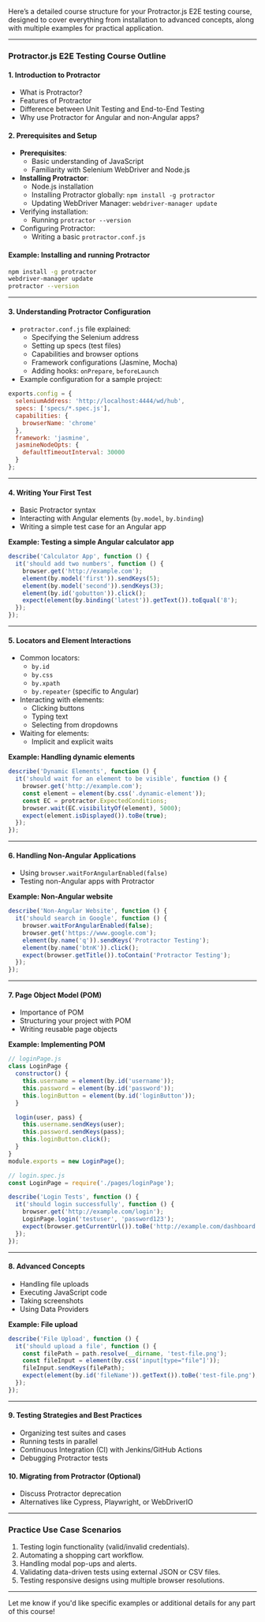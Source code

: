 Here’s a detailed course structure for your Protractor.js E2E testing course, designed to cover everything from installation to advanced concepts, along with multiple examples for practical application.

---

### **Protractor.js E2E Testing Course Outline**

#### **1. Introduction to Protractor**
   - What is Protractor?
   - Features of Protractor
   - Difference between Unit Testing and End-to-End Testing
   - Why use Protractor for Angular and non-Angular apps?

#### **2. Prerequisites and Setup**
   - **Prerequisites**:
     - Basic understanding of JavaScript
     - Familiarity with Selenium WebDriver and Node.js
   - **Installing Protractor**:
     - Node.js installation
     - Installing Protractor globally: `npm install -g protractor`
     - Updating WebDriver Manager: `webdriver-manager update`
   - Verifying installation:
     - Running `protractor --version`
   - Configuring Protractor:
     - Writing a basic `protractor.conf.js`

#### **Example: Installing and running Protractor**
```bash
npm install -g protractor
webdriver-manager update
protractor --version
```

---

#### **3. Understanding Protractor Configuration**
   - `protractor.conf.js` file explained:
     - Specifying the Selenium address
     - Setting up specs (test files)
     - Capabilities and browser options
     - Framework configurations (Jasmine, Mocha)
     - Adding hooks: `onPrepare`, `beforeLaunch`
   - Example configuration for a sample project:
```javascript
exports.config = {
  seleniumAddress: 'http://localhost:4444/wd/hub',
  specs: ['specs/*.spec.js'],
  capabilities: {
    browserName: 'chrome'
  },
  framework: 'jasmine',
  jasmineNodeOpts: {
    defaultTimeoutInterval: 30000
  }
};
```

---

#### **4. Writing Your First Test**
   - Basic Protractor syntax
   - Interacting with Angular elements (`by.model`, `by.binding`)
   - Writing a simple test case for an Angular app
   
   **Example: Testing a simple Angular calculator app**
```javascript
describe('Calculator App', function () {
  it('should add two numbers', function () {
    browser.get('http://example.com');
    element(by.model('first')).sendKeys(5);
    element(by.model('second')).sendKeys(3);
    element(by.id('gobutton')).click();
    expect(element(by.binding('latest')).getText()).toEqual('8');
  });
});
```

---

#### **5. Locators and Element Interactions**
   - Common locators:
     - `by.id`
     - `by.css`
     - `by.xpath`
     - `by.repeater` (specific to Angular)
   - Interacting with elements:
     - Clicking buttons
     - Typing text
     - Selecting from dropdowns
   - Waiting for elements:
     - Implicit and explicit waits
   
   **Example: Handling dynamic elements**
```javascript
describe('Dynamic Elements', function () {
  it('should wait for an element to be visible', function () {
    browser.get('http://example.com');
    const element = element(by.css('.dynamic-element'));
    const EC = protractor.ExpectedConditions;
    browser.wait(EC.visibilityOf(element), 5000);
    expect(element.isDisplayed()).toBe(true);
  });
});
```

---

#### **6. Handling Non-Angular Applications**
   - Using `browser.waitForAngularEnabled(false)`
   - Testing non-Angular apps with Protractor
   
   **Example: Non-Angular website**
```javascript
describe('Non-Angular Website', function () {
  it('should search in Google', function () {
    browser.waitForAngularEnabled(false);
    browser.get('https://www.google.com');
    element(by.name('q')).sendKeys('Protractor Testing');
    element(by.name('btnK')).click();
    expect(browser.getTitle()).toContain('Protractor Testing');
  });
});
```

---

#### **7. Page Object Model (POM)**
   - Importance of POM
   - Structuring your project with POM
   - Writing reusable page objects
   
   **Example: Implementing POM**
```javascript
// loginPage.js
class LoginPage {
  constructor() {
    this.username = element(by.id('username'));
    this.password = element(by.id('password'));
    this.loginButton = element(by.id('loginButton'));
  }

  login(user, pass) {
    this.username.sendKeys(user);
    this.password.sendKeys(pass);
    this.loginButton.click();
  }
}
module.exports = new LoginPage();

// login.spec.js
const LoginPage = require('./pages/loginPage');

describe('Login Tests', function () {
  it('should login successfully', function () {
    browser.get('http://example.com/login');
    LoginPage.login('testuser', 'password123');
    expect(browser.getCurrentUrl()).toBe('http://example.com/dashboard');
  });
});
```

---

#### **8. Advanced Concepts**
   - Handling file uploads
   - Executing JavaScript code
   - Taking screenshots
   - Using Data Providers
   
   **Example: File upload**
```javascript
describe('File Upload', function () {
  it('should upload a file', function () {
    const filePath = path.resolve(__dirname, 'test-file.png');
    const fileInput = element(by.css('input[type="file"]'));
    fileInput.sendKeys(filePath);
    expect(element(by.id('fileName')).getText()).toBe('test-file.png');
  });
});
```

---

#### **9. Testing Strategies and Best Practices**
   - Organizing test suites and cases
   - Running tests in parallel
   - Continuous Integration (CI) with Jenkins/GitHub Actions
   - Debugging Protractor tests

#### **10. Migrating from Protractor (Optional)**
   - Discuss Protractor deprecation
   - Alternatives like Cypress, Playwright, or WebDriverIO

---

### **Practice Use Case Scenarios**
1. Testing login functionality (valid/invalid credentials).
2. Automating a shopping cart workflow.
3. Handling modal pop-ups and alerts.
4. Validating data-driven tests using external JSON or CSV files.
5. Testing responsive designs using multiple browser resolutions.

---

Let me know if you'd like specific examples or additional details for any part of this course!
